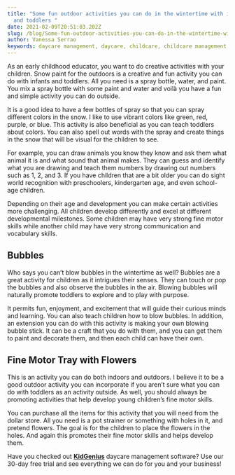 ```yaml
---
title: "Some fun outdoor activities you can do in the wintertime with infants
  and toddlers "
date: 2021-02-09T20:51:03.202Z
slug: /blog/Some-fun-outdoor-activities-you-can-do-in-the-wintertime-with-infants-and-toddlers
author: Vanessa Serrao
keywords: daycare management, daycare, childcare, childcare management, daycare software
---
```

As an early childhood educator, you want to do creative activities with your children. Snow paint for the outdoors is a creative and fun activity you can do with infants and toddlers. All you need is a spray bottle, water, and paint. You mix a spray bottle with some paint and water and voilà you have a fun and simple activity you can do outside.

It is a good idea to have a few bottles of spray so that you can spray different colors in the snow. I like to use vibrant colors like green, red, purple, or blue. This activity is also beneficial as you can teach toddlers about colors. You can also spell out words with the spray and create things in the snow that will be visual for the children to see.

For example, you can draw animals you know they know and ask them what animal it is and what sound that animal makes. They can guess and identify what you are drawing and teach them numbers by drawing out numbers such as 1, 2, and 3. If you have children that are a bit older you can do sight world recognition with preschoolers, kindergarten age, and even school-age children.

Depending on their age and development you can make certain activities more challenging. All children develop differently and excel at different developmental milestones. Some children may have very strong fine motor skills while another child may have very strong communication and vocabulary skills.

## Bubbles

Who says you can’t blow bubbles in the wintertime as well? Bubbles are a great activity for children as it intrigues their senses. They can touch or pop the bubbles and also observe the bubbles in the air. Blowing bubbles will naturally promote toddlers to explore and to play with purpose.

It permits fun, enjoyment, and excitement that will guide their curious minds and learning. You can also teach children how to blow bubbles. In addition, an extension you can do with this activity is making your own blowing bubble stick. It can be a craft that you do with them, and you can get them to paint and decorate them, and then each child can have their own.

## Fine Motor Tray with Flowers

This is an activity you can do both indoors and outdoors. I believe it to be a good outdoor activity you can incorporate if you aren’t sure what you can do with toddlers as an activity outside. As well, you should always be promoting activities that help develop young children’s fine motor skills.

You can purchase all the items for this activity that you will need from the dollar store. All you need is a pot strainer or something with holes in it, and pretend flowers. The goal is for the children to place the flowers in the holes. And again this promotes their fine motor skills and helps develop them.

Have you checked out **[KidGenius](https://trykidgenius.com/)** daycare management software? Use our 30-day free trial and see everything we can do for you and your business!